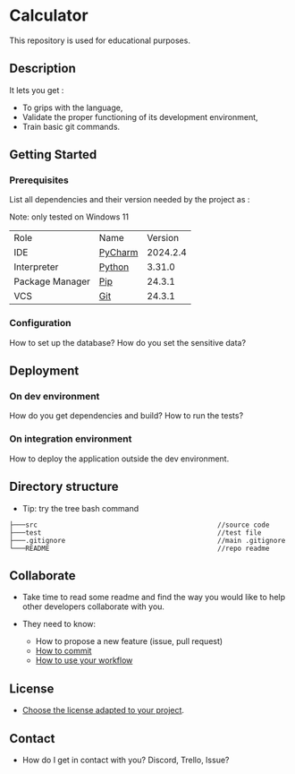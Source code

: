 # Calculator

This repository is used for educational purposes.

## Description

It lets you get :

* To grips with the language,
* Validate the proper functioning of its development environment,
* Train basic git commands.

## Getting Started

### Prerequisites

List all dependencies and their version needed by the project as :

Note: only tested on Windows 11

||                                                                         ||
|:--|:------------------------------------------------------------------------|:--|
|Role| Name                                                                    |Version|
|IDE| [PyCharm](https://www.jetbrains.com/pycharm/download/?section=windows)  |2024.2.4|
|Interpreter| [Python](https://www.python.org/downloads/)                             |3.31.0|
|Package Manager| [Pip](https://pypi.org/project/pip/)                                    |24.3.1|
|VCS| [Git](https://git-scm.com/)                                             |24.3.1|

### Configuration

How to set up the database?
How do you set the sensitive data?

## Deployment

### On dev environment

How do you get dependencies and build?
How to run the tests?

### On integration environment

How to deploy the application outside the dev environment.

## Directory structure

* Tip: try the tree bash command

```shell
├───src                                             //source code
├───test                                            //test file
├───.gitignore                                      //main .gitignore
└───README                                          //repo readme
```

## Collaborate

* Take time to read some readme and find the way you would like to help other developers collaborate with you.

* They need to know:
  * How to propose a new feature (issue, pull request)
  * [How to commit](https://www.conventionalcommits.org/en/v1.0.0/)
  * [How to use your workflow](https://nvie.com/posts/a-successful-git-branching-model/)

## License

* [Choose the license adapted to your project](https://docs.github.com/en/repositories/managing-your-repositorys-settings-and-features/customizing-your-repository/licensing-a-repository).

## Contact

* How do I get in contact with you? Discord, Trello, Issue?
